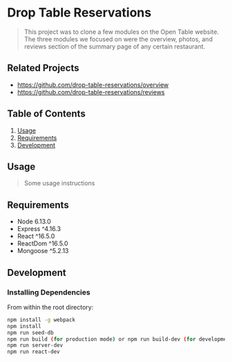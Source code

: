 # Drop Table Reservations

> This project was to clone a few modules on the Open Table website.  The three modules we focused on were the overview, photos, and reviews section of the summary page of any certain restaurant.

## Related Projects

  - https://github.com/drop-table-reservations/overview
  - https://github.com/drop-table-reservations/reviews

## Table of Contents

1. [Usage](#Usage)
1. [Requirements](#requirements)
1. [Development](#development)

## Usage

> Some usage instructions

## Requirements

- Node 6.13.0
- Express ^4.16.3
- React ^16.5.0
- ReactDom ^16.5.0
- Mongoose ^5.2.13

## Development

### Installing Dependencies

From within the root directory:

```sh
npm install -g webpack
npm install
npm run seed-db 
npm run build (for production mode) or npm run build-dev (for development mode)
npm run server-dev
npm run react-dev
```

